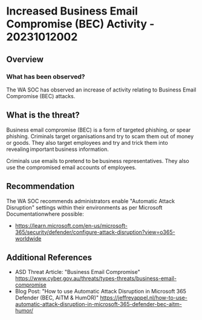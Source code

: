 # Increased Business Email Compromise (BEC) Activity - 20231012002

## Overview

### What has been observed?

The WA SOC has observed an increase of activity relating to Business Email Compromise (BEC) attacks.

## What is the threat?

Business email compromise (BEC) is a form of targeted phishing, or spear phishing. Criminals target organisations and try to scam them out of money or goods. They also target employees and try and trick them into revealing important business information.

Criminals use emails to pretend to be business representatives. They also use the compromised email accounts of employees.

## Recommendation

The WA SOC recommends administrators enable "Automatic Attack Disruption" settings within their environments as per Microsoft Documentationwhere possible:

- <https://learn.microsoft.com/en-us/microsoft-365/security/defender/configure-attack-disruption?view=o365-worldwide>

## Additional References

- ASD Threat Article: "Business Email Compromise" <https://www.cyber.gov.au/threats/types-threats/business-email-compromise>
- Blog Post: "How to use Automatic Attack Disruption in Microsoft 365 Defender (BEC, AiTM & HumOR)" <https://jeffreyappel.nl/how-to-use-automatic-attack-disruption-in-microsoft-365-defender-bec-aitm-humor/>
